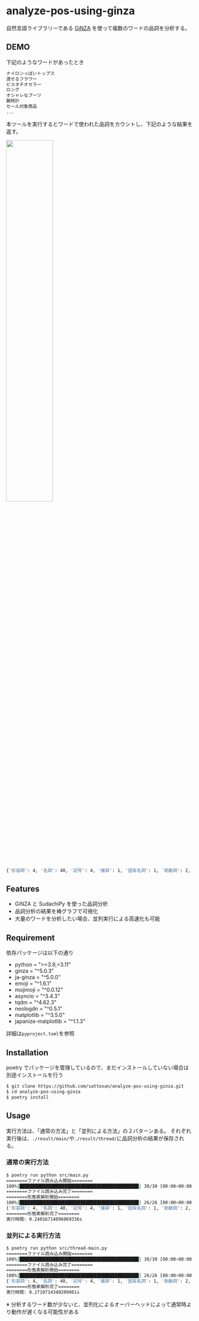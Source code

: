 # analyze-pos-using-ginza

自然言語ライブラリーである [GiNZA](https://megagonlabs.github.io/ginza/) を使って複数のワードの品詞を分析する。

## DEMO

下記のようなワードがあったとき

```txt
ナイロンっぽいトップス
渡せるフラワー
ピスタチオカラー
ロング
オシャレなブーツ
腕時計
セール対象商品
...
```

本ツールを実行するとワードで使われた品詞をカウントし、下記のような結果を返す。

<img src="https://user-images.githubusercontent.com/20574756/145164955-5659f923-83da-4544-9d21-56e9c3a760ee.png" width=50%>

```bash
{'形容詞': 4, '名詞': 40, '記号': 4, '接辞': 1, '固有名詞': 1, '助動詞': 2, '接置詞': 3, '数詞': 1, '代名詞': 1, '動詞': 1}
```

## Features

- GiNZA と SudachiPy を使った品詞分析
- 品詞分析の結果を棒グラフで可視化
- 大量のワードを分析したい場合、並列実行による高速化も可能

## Requirement

依存パッケージは以下の通り

- python = ">=3.9,<3.11"
- ginza = "^5.0.3"
- ja-ginza = "^5.0.0"
- emoji = "^1.6.1"
- mojimoji = "^0.0.12"
- asyncio = "^3.4.3"
- tqdm = "^4.62.3"
- neologdn = "^0.5.1"
- matplotlib = "^3.5.0"
- japanize-matplotlib = "^1.1.3"

詳細は`pyproject.toml`を参照

## Installation

poetry でパッケージを管理しているので、まだインストールしていない場合は別途インストールを行う

```bash
$ git clone https://github.com/sattosan/analyze-pos-using-ginza.git
$ cd analyze-pos-using-ginza
$ poetry install
```

## Usage

実行方法は、「通常の方法」と「並列による方法」の２パターンある。
それぞれ実行後は、`./result/main/`や`./result/thread/`に品詞分析の結果が保存される。

### 通常の実行方法

```bash
$ poetry run python src/main.py
========ファイル読み込み開始========
100%|█████████████████████████████████████████████| 30/30 [00:00<00:00, 35128.17it/s]
========ファイル読み込み完了========
========形態素解析開始========
100%|█████████████████████████████████████████████| 26/26 [00:00<00:00, 99.57it/s]
{'形容詞': 4, '名詞': 40, '記号': 4, '接辞': 1, '固有名詞': 1, '助動詞': 2, '接置詞': 3, '数詞': 1, '代名詞': 1, '動詞': 1}
========形態素解析完了========
実行時間: 0.24016714096069336s
```

### 並列による実行方法

```bash
$ poetry run python src/thread-main.py
========ファイル読み込み開始========
100%|█████████████████████████████████████████████| 30/30 [00:00<00:00, 35128.17it/s]
========ファイル読み込み完了========
========形態素解析開始========
100%|█████████████████████████████████████████████| 26/26 [00:00<00:00, 99.57it/s]
{'形容詞': 4, '名詞': 40, '記号': 4, '接辞': 1, '固有名詞': 1, '助動詞': 2, '接置詞': 3, '数詞': 1, '代名詞': 1, '動詞': 1}
========形態素解析完了========
実行時間: 0.2710714340209961s
```

※ 分析するワード数が少ないと、並列化によるオーバーヘッドによって通常時より動作が遅くなる可能性がある
